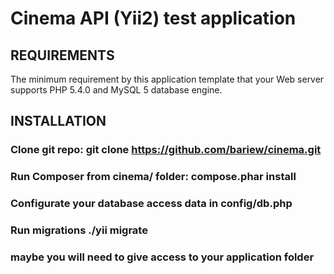 Cinema API (Yii2) test application
================================

REQUIREMENTS
------------

The minimum requirement by this application template that your Web server supports PHP 5.4.0 
and MySQL 5 database engine.


INSTALLATION
------------

### Clone git repo: git clone https://github.com/bariew/cinema.git

### Run Composer from cinema/ folder: compose.phar install

### Configurate your database access data in config/db.php

### Run migrations ./yii migrate

### maybe you will need to give access to your application folder

